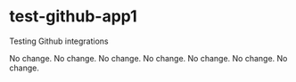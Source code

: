 # test-github-app1
Testing Github integrations

No change.
No change.
No change.
No change.
No change.
No change.
No change.

